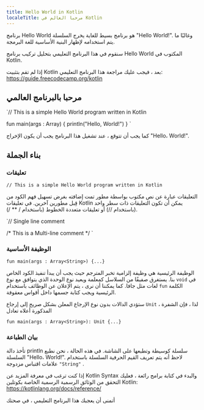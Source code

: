 ```yaml
---
title: Hello World in Kotlin
localeTitle: مرحبا العالم في Kotlin
---
```

برنامج Hello World هو برنامج بسيط للغاية يخرج السلسلة "Hello World!". وغالبًا ما يتم استخدامه لإظهار البنية الأساسية للغة البرمجة.

سنقوم في هذا البرنامج التعليمي بتحليل تركيب برنامج Hello World المكتوب في Kotlin.

إذا لم تقم بتثبيت Kotlin بعد ، فيجب عليك مراجعة هذا البرنامج التعليمي: https://guide.freecodecamp.org/kotlin

## مرحبا بالبرنامج العالمي

 `// This is a simple Hello World program written in Kotlin 
 
 fun main(args : Array<String>) { 
    println("Hello, World!") 
 } 
` 

كما يجب أن تتوقع ، عند تشغيل هذا البرنامج يجب أن يكون الإخراج "Hello، World!".

## بناء الجملة

### تعليقات

 `// This is a simple Hello World program written in Kotlin 
` 

التعليقات عبارة عن نص مكتوب بواسطة مطور تمت إضافته بغرض تسهيل فهم الكود من قِبل مطورين آخرين. في تعليقات Kotlin يمكن أن تكون التعليقات ذات سطر واحد (باستخدام //) أو تعليقات متعددة الخطوط (باستخدام / \*\* /).

 `// Single line comment 
 
 /* This is a 
 Multi-line comment 
 */ 
` 

### الوظيفة الأساسية

 `fun main(args : Array<String>) {...} 
` 

الوظيفة الرئيسية هي وظيفة إلزامية تخبر المترجم حيث يجب أن يبدأ تنفيذ الكود الخاص بنا. يستغرق صفيفًا من السلاسل كمعلمة ويعيد نوع الوحدة الذي يتوافق مع نوع `void` في لغات مثل جافا. كما يمكننا أن نرى ، يتم الإعلان عن الوظائف باستخدام `fun` الكلمة الرئيسية ويجب كتابة جسمها داخل أقواس معقوفة.

ستؤدي الدالات بدون نوع الإرجاع المعلن بشكل صريح إلى إرجاع `Unit` ، لذا ، فإن الشفرة المذكورة أعلاه تعادل

 `fun main(args : Array<String>): Unit {...} 
` 

### بيان الطباعة

تأخذ دالة println سلسلة كوسيطة وتطبعها على الشاشة. في هذه الحالة ، نحن نطبع السلسلة "Hello، World!". لاحظ أنه يتم تعريف القيم الحرفية السلسلة باستخدام علامات اقتباس مزدوجة `"String"` .

إذا كنت ترغب في معرفة المزيد عن Kotlin Syntax والبدء في كتابة برامج رائعة ، فعليك التحقق من الوثائق الرسمية الرسمية الخاصة بكوتلين Kotlin: https://kotlinlang.org/docs/reference/

أتمنى أن يعجبك هذا البرنامج التعليمي ، في صحتك